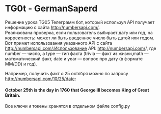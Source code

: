 # TG0t - GermanSaperd
 Решение урока TG05
Телеграмм бот, который используя API получает информацию с сайта http://numbersapi.com/.  
Реализована проверка, если пользователь выбирает дату или год, на корректность: может ли быть введенное число быть датой или годом.  
Вот примет использования указанного API с сайта http://numbersapi.com/:Использование API: 
http://numbersapi.com/<number>/<type>, где number — число, а type — тип факта (trivia — факт из жизни,math — математический факт, date и year — вопрос про дату (в формате MM/DD) и год).   

Например, получить факт о 25 октября можно по запросу http://numbersapi.com/10/25/date:  
#### October 25th is the day in 1760 that George III becomes King of Great Britain.  
Все ключи и токены хранятся в отдельном файле config.py
